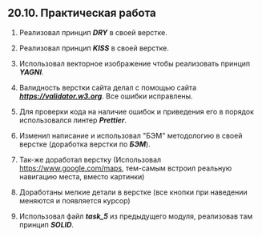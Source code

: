 ## **20.10. Практическая работа**

1. Реализовал принцип ***DRY*** в своей верстке.

2. Реализовал принцип ***KISS*** в своей верстке.

3. Использовал векторное изображение чтобы реализовать принцип ***YAGNI***.

4. Валидность верстки сайта делал с помощью сайта ***https://validator.w3.org***. Все ошибки исправлены.

5. Для проверки кода на наличие ошибок и приведения его в порядок использовался линтер ***Prettier***.

6. Изменил написание и использовал "БЭМ" методологию в своей верстке (доработка верстки по ***БЭМ***).

7. Так-же доработал верстку (Использовал https://www.google.com/maps, тем-самым встроил реальную навигацию места, вместо картинки)

8. Доработаны мелкие детали в верстке (все кнопки при наведении меняются и появляется курсор)

9. Использовал файл ***task_5*** из предыдущего модуля, реализовав там принцип ***SOLID***.
